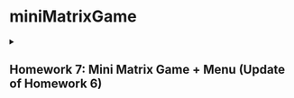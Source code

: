 # miniMatrixGame

<details>
<summary><h2>Homework 7: Mini Matrix Game + Menu (Update of Homework 6)</h2></summary>
<b>Technical Task -></b>
Small game on the 8x8 matrix. The basic idea of the game is that it generates random walls on the map (50% - 75% of the map) and then you move around with the player and destroy them.

<br><b>Features</b>

<ol><br><b>Dynamic Difficulty:</b> Choose the difficulty level (1 to 3) at the start to control the complexity of the maze.<br></ol>
<ol><b>Randomly Generated Map:</b> The game generates a unique map on the LED matrix for each playthrough, adding variety and challenge.<br></ol>
<ol><b>Joystick Control:</b> Navigate through the maze using a joystick, providing a responsive and intuitive user experience.<br></ol>
<ol><b>Bombs Away!:</b> Deploy bombs by clicking on the physical button to clear walls and make your way through the maze.<br></ol>
<ol><b>EEPROM High Scores:</b> Your best times are saved in the Arduino's EEPROM. If you beat your previous high score, it will be updated.<br></ol>
<ol><b>Customize:</b> Set the brightnesses for LCD or Matrix using Settings Menu. Toggle the sound on/off. All these are saved in EEPROM.<br></ol>
<ol><b>About:</b> Some words about me, the creator.<br></ol>
<ol><b>How To Play:</b> Small tutorial of how to use and play the game.<br></ol>
<ol><b>Live Updates!:</b> Whenever the user is playing the game, live updates will be displayed on the LCD (such like username, number of available bombs and his time).<br></ol>
<ol><b>Game Reset:</b> After completing the maze, press the physical button to reset the game and start a new challenge.<br></ol>


<br><b><h3>Menu Structure</h3></b>

<ol><br><b>Start Game:</b> Switching to the game mode from the current menu mode.<br></ol>
<ol><b>Level:</b> The game comes with 3 different difficulties (Easy, Medium, Hard). Choose your desired one.<br></ol>
<ol><b>Highscore:</b> Navigate through the highscores (TOP 3 best times) for your selected difficulty. If you change the difficulty, the highscores will be shown for the new selected level. Once you want to leave the submenu, swipe left.<br></ol>
<ol><b>Settings:</b> Select the submenu you would like to personalize.<br><br>
  <ol><b>- Set username:</b> Select your to-be username. You can switch from character to character using swipe left/right gestures. If you want to change the selected character, user swipe up/down gestures on the joystick. The selected character will be blinking. Click the button when ready.</ol>
  <ol><b>- LCD Brightness:</b> Swipe up/down to select your desired LCD brightness. You can either click the button or swipe left when ready.</ol>
  <ol><b>- MTX Brightness:</b> Swipe up/down to select your desired Matrix brightness. You can either click the button or swipe left when ready.</ol>
  <ol><b>- Sounds:</b> The printed value represents the current value for the sound effects. Once you press it, the opposite will be toggled and printed.</ol>
</ol>
<ol><b>About:</b> Some words about me, the creator. You can swipe up/down to scroll the text. Once you want to leave the submenu, swipe left.<br></ol>
<ol><b>How To Play:</b> Small tutorial of how to use and play the game. You can swipe up/down to scroll the text. Once you want to leave the submenu, swipe left.<br></ol>

<br><b><h3>How to Use</h3></b>

<ol><b>Power On:</b> Connect your Arduino Uno and power it on.<br></ol>
<ol><b>Set Username:</b> Choose the username (3 characters maximum) by entering the corresponding username using the joystick (Settings -> Set username).<br></ol>
<ol><b>Set Difficulty:</b> Choose the difficulty level (1 to 3) by entering the corresponding levev using the button.<br></ol>
<ol><b>Start the game:</b> Press the button to start the game via the menu.<br></ol>
<ol><b>Navigate the Maze:</b> Use the joystick to move through the maze.<br></ol>
<ol><b>Place Bombs:</b> Click the physical button to place bombs strategically and clear walls.<br></ol>
<ol><b>Beat the High Score:</b> Your best times are saved in EEPROM. Beat your previous high scores!<br></ol>
<ol><b>Game Reset:</b> After completing the maze, you are free to navigate the menu so you can start the game once again.<br></ol>
  
<br><b><h3>To do/use list:</h3></b><br>
<img src = 'https://github.com/leviaici/miniMatrixGame/blob/main/Mini_Matrix_Game/IMG_6648.jpeg' align="right" width = 300>
  
- [X] Arduino UNO Board
- [X] Potentiometer
- [X] LCD
- [X] Joystick
- [X] 8x8 LED Matrix
- [X] MAX7219
- [X] Push-Button
- [X] Resistors, capacitors and wires as needed
- [X] Breadboard 
- [X] Arduino Code
- [X] Yotube Link: https://www.youtube.com/watch?v=WrsUc29QS9I
- [X] Setup photo
</details><br>
